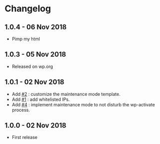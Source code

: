 # Changelog ##

## 1.0.4 - 06 Nov 2018
* Pimp my html

## 1.0.3 - 05 Nov 2018
* Released on wp.org

## 1.0.1 - 02 Nov 2018
* Add [#2](https://github.com/BeAPI/beapi-maintenance-mode/issues/2) : customize the maintenance mode template.
* Add [#1](https://github.com/BeAPI/beapi-maintenance-mode/issues/1) : add whitelisted IPs.
* Add [#4](https://github.com/BeAPI/beapi-maintenance-mode/issues/4) : implement maintenance mode to not disturb the wp-activate process.

## 1.0.0 - 02 Nov 2018
* First release